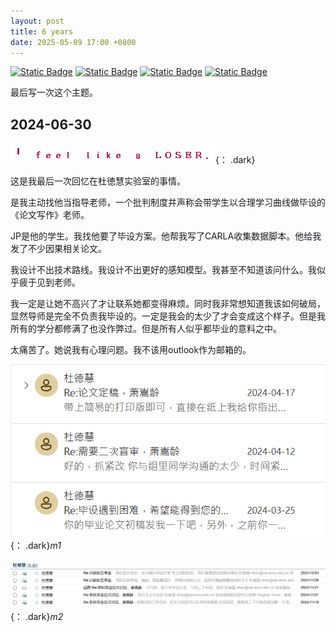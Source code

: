 ```yaml
---
layout: post
title: 6 years
date: 2025-05-09 17:00 +0800
---
```

[![Static Badge](https://img.shields.io/badge/%E6%80%9D%E6%94%BF-%E6%9C%B1%E8%8E%BA-55acee?logo=w3schools)](https://faculty.ecnu.edu.cn/_s43/zy2_11390/main.psp)
[![Static Badge](https://img.shields.io/badge/%E6%95%99%E5%8A%A1-%E7%AB%A0%E6%99%B4-55acee?logo=w3schools)](http://www.sei.ecnu.edu.cn/jfjxzrygwfg/list.htm)
[![Static Badge](https://img.shields.io/badge/%E6%95%99%E6%8E%88-%E6%9D%9C%E5%BE%B3%E6%85%A7-55acee)](https://faculty.ecnu.edu.cn/_s43/ddh/main.psp)
[![Static Badge](https://img.shields.io/badge/%E5%B7%A5%E7%A8%8B%E5%B8%88-%E5%BE%90%E5%88%9A-55acee)](https://faculty.ecnu.edu.cn/_s43/xg2/main.psp)

<p style="color: #1b1b1e;"> </p>

最后写一次这个主题。

## 2024-06-30

![/assets/dia.gif](/assets/dia.gif){： .dark}

<p style="color: #1b1b1e;">这是我最后一次回忆在杜徳慧实验室的事情。</p>

<p style="color: #1b1b1e;">是我主动找他当指导老师，一个批判制度并声称会带学生以合理学习曲线做毕设的《论文写作》老师。</p>

<p style="color: #1b1b1e;">JP是他的学生。我找他要了毕设方案。他帮我写了CARLA收集数据脚本。他给我发了不少因果相关论文。 </p>

<p style="color: #1b1b1e;">我设计不出技术路线。我设计不出更好的感知模型。我甚至不知道该问什么。我似乎疲于见到老师。</p>

<p style="color: #1b1b1e;">我一定是让她不高兴了才让联系她都变得麻烦。同时我非常想知道我该如何破局，显然导师是完全不负责我毕设的。一定是我会的太少了才会变成这个样子。但是我所有的学分都修满了也没作弊过。但是所有人似乎都毕业的意料之中。</p>

<p style="color: #1b1b1e;">太痛苦了。她说我有心理问题。我不该用outlook作为邮箱的。</p>

![m1](/assets/m1.png){： .dark}_m1_

![m2](/assets/m2.png){： .dark}_m2_